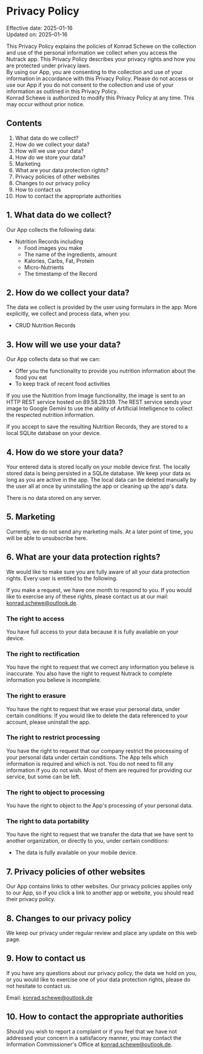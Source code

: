 # Privacy Policy

<p>
Effective date: 2025-01-16
<br/>
Updated on: 2025-01-16
</p>

<p>
This Privacy Policy explains the policies of Konrad Schewe on the collection and use of the personal information we collect when you access the Nutrack app. This Privacy Policy describes your privacy rights and how you are protected under privacy laws.
<br/>
By using our App, you are consenting to the collection and use of your information in accordance with this Privacy Policy. Please do not access or use our App if you do not consent to the collection and use of your information as outlined in this Privacy Policy.
<br/>
Konrad Schewe is authorized to modify this Privacy Policy at any time. This may occur without prior notice.
</p>

## Contents

1. What data do we collect?
2. How do we collect your data?
3. How will we use your data?
4. How do we store your data?
5. Marketing
6. What are your data protection rights?
7. Privacy policies of other websites
8. Changes to our privacy policy
9. How to contact us
10. How to contact the appropriate authorities

## 1. What data do we collect?

Our App collects the following data:
- Nutrition Records including
  - Food images you make
  - The name of the ingredients, amount
  - Kalories, Carbs, Fat, Protein
  - Micro-Nutrients
  - The timestamp of the Record

## 2. How do we collect your data?

The data we collect is provided by the user using formulars in the app.
More explicitly, we collect and process data, when you:
- CRUD Nutrition Records

## 3. How will we use your data?

Our App collects data so that we can:
- Offer you the functionality to provide you nutrition information about the food you eat
- To keep track of recent food activities

If you use the Nutrition from Image functionality, the image is sent to an HTTP REST service hosted on 89.58.29.139.
The REST service sends your image to Google Gemini to use the ability of Artificial Intelligence to collect the respected nutrition information.

If you accept to save the resulting Nutrition Records, they are stored to a local SQLite database on your device.

## 4. How do we store your data?

Your entered data is stored locally on your mobile device first.
The locally stored data is being persisted in a SQLite database.
We keep your data as long as you are active in the app.
The local data can be deleted manually by the user all at once by uninstalling the app or cleaning up the app's data.

There is no data stored on any server.

## 5. Marketing

Currently, we do not send any marketing mails. At a later point of time, you will be able to unsubscribe here.

## 6. What are your data protection rights?

We would like to make sure you are fully aware of all your data protection rights. Every user is entitled to the following.

If you make a request, we have one month to respond to you. If you would like to exercise any of these rights, please contact us at our mail: konrad.schewe@outlook.de.

### The right to access

You have full access to your data because it is fully available on your device.

### The right to rectification

You have the right to request that we correct any information you believe is inaccurate. You also have the right to request Nutrack to complete information you believe is incomplete.

### The right to erasure

You have the right to request that we erase your personal data, under certain conditions: If you would like to delete the data referenced to your account, please uninstall the app.

### The right to restrict processing

You have the right to request that our company restrict the processing of your personal data under certain conditions.
The App tells which information is required and which is not.
You do not need to fill any information if you do not wish.
Most of them are required for providing our service, but some can be left.

### The right to object to processing

You have the right to object to the App's processing of your personal data.

### The right to data portability

You have the right to request that we transfer the data that we have sent to another organization, or directly to you, under certain conditions:
- The data is fully available on your mobile device.

## 7. Privacy policies of other websites

Our App contains links to other websites. Our privacy policies applies only to our App, so if you click a link to another app or website, you should read their privacy policy.

## 8. Changes to our privacy policy

We keep our privacy under regular review and place any update on this web page.

## 9. How to contact us

If you have any questions about our privacy policy, the data we hold on you, or you would like to exercise one of your data protection rights, please do not hesitate to contact us.

Email: konrad.schewe@outlook.de

## 10. How to contact the appropriate authorities

Should you wish to report a complaint or if you feel that we have not addressed your concern in a satisfacory manner, you may contact the Information Commissioner's Office at konrad.schewe@outlook.de.
